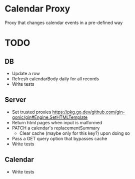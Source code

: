 # Calendar Proxy

Proxy that changes calendar events in a pre-defined way

# TODO

## DB

- Update a row
- Refresh calendarBody daily for all records
- Write tests

## Server

- Set trusted proxies https://pkg.go.dev/github.com/gin-gonic/gin#Engine.SetHTMLTemplate
- Return html pages when input is malformed
- PATCH a calendar's replacementSummary
    - Clear cache (maybe only for this key?) upon doing so
- Pass a GET query option that bypasses cache
- Write tests

## Calendar

- Write tests
